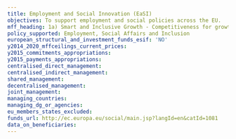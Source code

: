 ```yaml
---
title: Employment and Social Innovation (EaSI)
objectives: To support employment and social policies across the EU.
mff_heading: 1a) Smart and Inclusive Growth - Competitiveness for growth and jobs
policy_supported: Employment, Social Affairs and Inclusion
european_structural_and_investment_funds_esif: 'NO'
y2014_2020_mffceilings_current_prices: 
y2015_commitments_appropriations: 
y2015_payments_appropriations: 
centralised_direct_management: 
centralised_indirect_management: 
shared_management: 
decentralised_management: 
joint_management: 
managing_countries: 
managing_dg_or_agencies: 
eu_members_states_excluded: 
funds_url: http://ec.europa.eu/social/main.jsp?langId=en&catId=1081
data_on_beneficiaries: 
---
```

